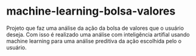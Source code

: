 # machine-learning-bolsa-valores
Projeto que faz uma análise da ação da bolsa de valores que o usuário deseja. Com isso é realizado uma análise com inteligência artifial usando machine learning para uma análise preditiva da ação escolhida pelo o usuário.
